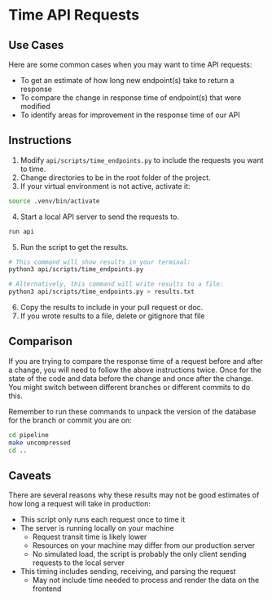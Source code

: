 # Time API Requests

## Use Cases

Here are some common cases when you may want to time API requests:

- To get an estimate of how long new endpoint(s) take to return a response
- To compare the change in response time of endpoint(s) that were modified
- To identify areas for improvement in the response time of our API

## Instructions

1. Modify `api/scripts/time_endpoints.py` to include the requests you want to time.
2. Change directories to be in the root folder of the project.
3. If your virtual environment is not active, activate it:

```bash
source .venv/bin/activate
```

4. Start a local API server to send the requests to.

```bash
run api
```

5. Run the script to get the results.

```bash
# This command will show results in your terminal:
python3 api/scripts/time_endpoints.py
```

```bash
# Alternatively, this command will write results to a file:
python3 api/scripts/time_endpoints.py > results.txt
```

6. Copy the results to include in your pull request or doc.
7. If you wrote results to a file, delete or gitignore that file

## Comparison

If you are trying to compare the response time of a request before and after a change, you will need to follow the above instructions twice. Once for the state of the code and data before the change and once after the change. You might switch between different branches or different commits to do this.

Remember to run these commands to unpack the version of the database for the branch or commit you are on:

```bash
cd pipeline
make uncompressed
cd ..
```

## Caveats

There are several reasons why these results may not be good estimates of how long a request will take in production:

- This script only runs each request once to time it
- The server is running locally on your machine
    - Request transit time is likely lower
    - Resources on your machine may differ from our production server
    - No simulated load, the script is probably the only client sending requests to the local server
- This timing includes sending, receiving, and parsing the request
    - May not include time needed to process and render the data on the frontend
